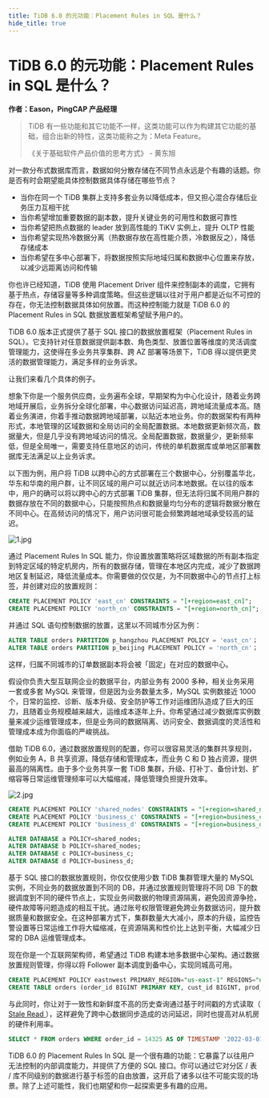 ```yaml
---
title: TiDB 6.0 的元功能：Placement Rules in SQL 是什么？
hide_title: true
---
```


# TiDB 6.0 的元功能：Placement Rules in SQL 是什么？

**作者：Eason，PingCAP 产品经理**

> TiDB 有一些功能和其它功能不一样，这类功能可以作为构建其它功能的基础，组合出新的特性，这类功能称之为：Meta Feature。
> 
> 《关于基础软件产品价值的思考方式》 - 黄东旭

对一款分布式数据库而言，数据如何分散存储在不同节点永远是个有趣的话题。你是否有时会期望能具体控制数据具体存储在哪些节点？

- 当你在同一个 TiDB 集群上支持多套业务以降低成本，但又担心混合存储后业务压力互相干扰
- 当你希望增加重要数据的副本数，提升关键业务的可用性和数据可靠性
- 当你希望把热点数据的 leader 放到高性能的 TiKV 实例上，提升 OLTP 性能
- 当你希望实现热冷数据分离（热数据存放在高性能介质，冷数据反之），降低存储成本
- 当你希望在多中心部署下，将数据按照实际地域归属和数据中心位置来存放，以减少远距离访问和传输

你也许已经知道，TiDB 使用 Placement Driver 组件来控制副本的调度，它拥有基于热点，存储容量等多种调度策略。但这些逻辑以往对于用户都是近似不可控的存在，你无法控制数据具体如何放置。而这种控制能力就是 TiDB 6.0 的 Placement Rules in SQL 数据放置框架希望赋予用户的。

TiDB 6.0 版本正式提供了基于 SQL 接口的数据放置框架（Placement Rules in SQL）。它支持针对任意数据提供副本数、角色类型、放置位置等维度的灵活调度管理能力，这使得在多业务共享集群、跨 AZ 部署等场景下，TiDB 得以提供更灵活的数据管理能力，满足多样的业务诉求。

让我们来看几个具体的例子。

想象下你是一个服务供应商，业务遍布全球，早期架构为中心化设计，随着业务跨地域开展后，业务拆分全球化部署，中心数据访问延迟高，跨地域流量成本高。随着业务演进，你着手推动数据跨地域部署，以贴近本地业务。你的数据架构有两种形式，本地管理的区域数据和全局访问的全局配置数据。本地数据更新频次高，数据量大，但是几乎没有跨地域访问的情况。全局配置数据，数据量少，更新频率低，但是全局唯一，需要支持任意地区的访问，传统的单机数据库或单地区部署数据库无法满足以上业务诉求。

以下图为例，用户将 TiDB 以跨中心的方式部署在三个数据中心，分别覆盖华北，华东和华南的用户群，让不同区域的用户可以就近访问本地数据。在以往的版本中，用户的确可以将以跨中心的方式部署 TiDB 集群，但无法将归属不同用户群的数据存放在不同的数据中心，只能按照热点和数据量均匀分布的逻辑将数据分散在不同中心。在高频访问的情况下，用户访问很可能会频繁跨越地域承受较高的延迟。

![1.jpg](https://img1.www.pingcap.com/prod/1_9faf413613.jpg)

通过 Placement Rules In SQL 能力，你设置放置策略将区域数据的所有副本指定到特定区域的特定机房内，所有的数据存储，管理在本地区内完成，减少了数据跨地区复制延迟，降低流量成本。你需要做的仅仅是，为不同数据中心的节点打上标签，并创建对应的放置规则：

```SQL
CREATE PLACEMENT POLICY 'east_cn' CONSTRAINTS = "[+region=east_cn]";
CREATE PLACEMENT POLICY 'north_cn' CONSTRAINTS = "[+region=north_cn]";
```

并通过 SQL 语句控制数据的放置，这里以不同城市分区为例：

```SQL
ALTER TABLE orders PARTITION p_hangzhou PLACEMENT POLICY = 'east_cn'；
ALTER TABLE orders PARTITION p_beijing PLACEMENT POLICY = 'north_cn'；
```

这样，归属不同城市的订单数据副本将会被「固定」在对应的数据中心。

假设你负责大型互联网企业的数据平台，内部业务有 2000 多种，相关业务采用一套或多套 MySQL 来管理，但是因为业务数量太多，MySQL 实例数接近 1000 个，日常的监控、诊断、版本升级、安全防护等工作对运维团队造成了巨大的压力，且随着业务规模越来越大，运维成本逐年上升。你希望通过减少数据库实例数量来减少运维管理成本，但是业务间的数据隔离、访问安全、数据调度的灵活性和管理成本成为你面临的严峻挑战。

借助 TiDB 6.0，通过数据放置规则的配置，你可以很容易灵活的集群共享规则，例如业务 A，B 共享资源，降低存储和管理成本，而业务 C 和 D 独占资源，提供最高的隔离性。由于多个业务共享一套 TiDB 集群，升级、打补丁、备份计划、扩缩容等日常运维管理频率可以大幅缩减，降低管理负担提升效率。

![2.jpg](https://img1.www.pingcap.com/prod/2_4424b9bfd4.jpg)

```SQL
CREATE PLACEMENT POLICY 'shared_nodes' CONSTRAINTS = "[+region=shared_nodes]";
CREATE PLACEMENT POLICY 'business_c' CONSTRAINTS = "[+region=business_c]";
CREATE PLACEMENT POLICY 'business_d' CONSTRAINTS = "[+region=business_d]";

ALTER DATABASE a POLICY=shared_nodes;
ALTER DATABASE b POLICY=shared_nodes;
ALTER DATABASE c POLICY=business_c;
ALTER DATABASE d POLICY=business_d;
```

基于 SQL 接口的数据放置规则，你仅仅使用少数 TiDB 集群管理大量的 MySQL 实例，不同业务的数据放置到不同的 DB，并通过放置规则管理将不同 DB 下的数据调度到不同的硬件节点上，实现业务间数据的物理资源隔离，避免因资源争抢，硬件故障等问题造成的相互干扰。通过账号权限管理避免跨业务数据访问，提升数据质量和数据安全。在这种部署方式下，集群数量大大减小，原本的升级，监控告警设置等日常运维工作将大幅缩减，在资源隔离和性价比上达到平衡，大幅减少日常的 DBA 运维管理成本。

现在你是一个互联网架构师，希望通过 TiDB 构建本地多数据中心架构。通过数据放置规则管理，你得以将 Follower 副本调度到备中心，实现同城高可用。

```SQL
CREATE PLACEMENT POLICY eastnwest PRIMARY_REGION="us-east-1" REGIONS="us-east-1,us-east-2,us-west-1" SCHEDULE="MAJORITY_IN_PRIMARY" FOLLOWERS=4;
CREATE TABLE orders (order_id BIGINT PRIMARY KEY, cust_id BIGINT, prod_id BIGINT) PLACEMENT POLICY=eastnwest;
```

与此同时，你让对于一致性和新鲜度不高的历史查询通过基于时间戳的方式读取（ [Stale Read ](https://docs.pingcap.com/tidb/stable/as-of-timestamp)），这样避免了跨中心数据同步造成的访问延迟，同时也提高对从机房的硬件利用率。

```SQL
SELECT * FROM orders WHERE order_id = 14325 AS OF TIMESTAMP '2022-03-01 16:45:26';
```

TiDB 6.0 的 Placement Rules In SQL 是一个很有趣的功能：它暴露了以往用户无法控制的内部调度能力，并提供了方便的 SQL 接口。你可以通过它对分区 / 表 / 库不同级别的数据进行基于标签的自由放置，这开启了诸多以往不可能实现的场景。除了上述可能性，我们也期望和你一起探索更多有趣的应用。